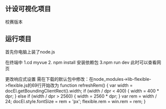 ## 计设可视化项目
校赛版本

## 运行项目
首先你电脑上装了node.js

在终端中
1.cd myvue
2. npm install 安装依赖包
3.npm run dev 此时可以查看网页

更改响应式设置
  需在下载的默认包中修改：在node_modules->lib-flexible->flexible.js的69行开始改为
      function refreshRem() {
        var width = docEl.getBoundingClientRect().width;
        if (width / dpr < 400) {
            width = 400 * dpr;
        } else if (width / dpr > 2560) {
            width = 2560 * dpr;
        }
        var rem = width / 24;
        docEl.style.fontSize = rem + 'px';
        flexible.rem = win.rem = rem;
    }


